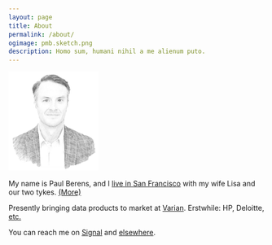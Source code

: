 ```yaml
---
layout: page
title: About
permalink: /about/
ogimage: pmb.sketch.png
description: Homo sum, humani nihil a me alienum puto.
---
```

<img src="/assets/og/pmb.sketch.png" width="35%" height="35%">

My name is Paul Berens, and I [live in San Francisco](/places/) with my wife Lisa and our two tykes. [(More)](/infobox/)

Presently bringing data products to market at <a href="https://varian.com" target="_blank">Varian</a>. Erstwhile: HP, Deloitte, [etc.](/cv/)

You can reach me on <a href="https://signal.org" target="_blank">Signal</a> and [elsewhere](/contact/).